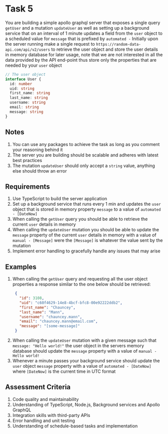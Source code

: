 # Task 5

You are building a simple apollo graphql server that exposes a single query `getUser` and a mutation `updateUser` as well as setting up a background service that on an interval of 1 minute updates a field from the `user` object to a scheduled value for `message` that is prefixed by `automated -`
Initially upon the server running make a single request to `https://random-data-api.com/api/v2/users` to retrieve the user object and store the user details in memory database for later usage, note that we are not interested in all the data provided by the API end-point thus store only the properties that are needed by your `user` object
```typescript
// The user object
interface User {
  id: number
  uid: string
  first_name: string
  last_name: string
  username: string
  email: string
  message: string
}
```

## Notes

1. You can use any packages to achieve the task as long as you comment your reasoning behind it
2. The server you are building should be scalable and adheres with latest best practices
3. The mutation `updateUser` should only accept a `string` value, anything else should throw an error

## Requirements

1. Use TypeScript to build the server application
2. Set up a background service that runs every 1 min and updates the `user` object that is stored in memory property `message` to a value of `automated - [DateNow]`
3. When calling the `getUser` query you should be able to retrieve the current `user` details in memory
4. When calling the `updateUser` mutation you should be able to update the `message` property of the current `user` details in memory with a value of `manual - [Message]` were the `[Message]` is whatever the value sent by the mutation
5. Implement error handling to gracefully handle any issues that may arise

## Examples

1. When calling the `getUser` query and requesting all the user object properties a response similar to the one below should be retrieved:
   ```json
    {
      "id": 3108,
      "uid": "c60f4629-14e8-4bcf-bfc8-00e92222ddb2",
      "first_name": "Chauncey",
      "last_name": "Mann",
      "username": "chauncey.mann",
      "email": "chauncey.mann@email.com",
      "message": "[some-message]"
    }
    ```
2. When calling the `updateUser` mutation with a given message such that `message: "Hello world!"` the user object in the servers memory database should update the `message` property with a value of `manual - Hello world!`
3. Whenever a minute passes your background service should update the `user` object `message` property with a value of `automated - [DateNow]` where `[DateNow]` is the current time in UTC format

## Assessment Criteria

1. Code quality and maintainability
2. Understanding of TypeScript, Node.js, Background services and Apollo GraphQL
3. Integration skills with third-party APIs
4. Error handling and unit testing
5. Understanding of schedule-based tasks and implementation
